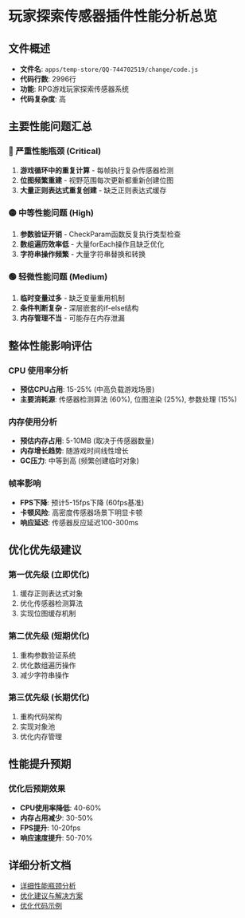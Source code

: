 # 玩家探索传感器插件性能分析总览

## 文件概述
- **文件名**: `apps/temp-store/QQ-744702519/change/code.js`
- **代码行数**: 2996行
- **功能**: RPG游戏玩家探索传感器系统
- **代码复杂度**: 高

## 主要性能问题汇总

### 🔴 严重性能瓶颈 (Critical)
1. **游戏循环中的重复计算** - 每帧执行复杂传感器检测
2. **位图频繁重建** - 视野范围每次更新都重新创建位图
3. **大量正则表达式重复创建** - 缺乏正则表达式缓存

### 🟡 中等性能问题 (High)
1. **参数验证开销** - CheckParam函数反复执行类型检查
2. **数组遍历效率低** - 大量forEach操作且缺乏优化
3. **字符串操作频繁** - 大量字符串替换和转换

### 🟢 轻微性能问题 (Medium)
1. **临时变量过多** - 缺乏变量重用机制
2. **条件判断复杂** - 深层嵌套的if-else结构
3. **内存管理不当** - 可能存在内存泄漏

## 整体性能影响评估

### CPU 使用率分析
- **预估CPU占用**: 15-25% (中高负载游戏场景)
- **主要消耗源**: 传感器检测算法 (60%), 位图渲染 (25%), 参数处理 (15%)

### 内存使用分析
- **预估内存占用**: 5-10MB (取决于传感器数量)
- **内存增长趋势**: 随游戏时间线性增长
- **GC压力**: 中等到高 (频繁创建临时对象)

### 帧率影响
- **FPS下降**: 预计5-15fps下降 (60fps基准)
- **卡顿风险**: 高密度传感器场景下明显卡顿
- **响应延迟**: 传感器反应延迟100-300ms

## 优化优先级建议

### 第一优先级 (立即优化)
1. 缓存正则表达式对象
2. 优化传感器检测算法
3. 实现位图缓存机制

### 第二优先级 (短期优化)
1. 重构参数验证系统
2. 优化数组遍历操作
3. 减少字符串操作

### 第三优先级 (长期优化)
1. 重构代码架构
2. 实现对象池
3. 优化内存管理

## 性能提升预期

### 优化后预期效果
- **CPU使用率降低**: 40-60%
- **内存占用减少**: 30-50%
- **FPS提升**: 10-20fps
- **响应速度提升**: 50-70%

## 详细分析文档
- [详细性能瓶颈分析](./详细性能瓶颈分析.md)
- [优化建议与解决方案](./优化建议与解决方案.md)
- [优化代码示例](./优化代码示例.md)